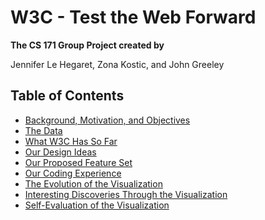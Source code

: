 # W3C - Test the Web Forward

**The CS 171 Group Project created by**

Jennifer Le Hegaret, Zona Kostic, and John Greeley

## Table of Contents

* [Background, Motivation, and Objectives](background.md)
* [The Data](data.md)
* [What W3C Has So Far ](existing.md)
* [Our Design Ideas](design.md)
* [Our Proposed Feature Set ](proposal.md)
* [Our Coding Experience](coding.md)
* [The Evolution of the Visualization](evolution.md)
* [Interesting Discoveries Through the Visualization](discoveries.md)
* [Self-Evaluation of the Visualization](evaluation.md)
